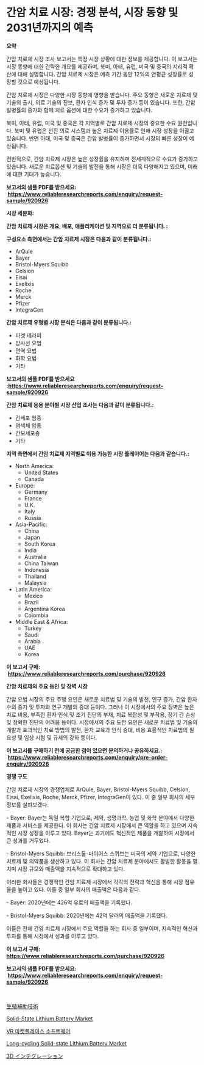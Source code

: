 <p><h1>간암 치료 시장: 경쟁 분석, 시장 동향 및 2031년까지의 예측</h1></p><p><strong>요약</strong></p>
<p><p>간암 치료제 시장 조사 보고서는 특정 시장 상황에 대한 정보를 제공합니다. 이 보고서는 시장 동향에 대한 간략한 개요를 제공하며, 북미, 아태, 유럽, 미국 및 중국의 지리적 확산에 대해 설명합니다. 간암 치료제 시장은 예측 기간 동안 12%의 연평균 성장률로 성장할 것으로 예상됩니다.</p><p>간암 치료제 시장은 다양한 시장 동향에 영향을 받습니다. 주요 동향은 새로운 치료제 및 기술의 출시, 의료 기술의 진보, 환자 인식 증가 및 투자 증가 등이 있습니다. 또한, 간암 발병률의 증가와 함께 치료 옵션에 대한 수요가 증가하고 있습니다.</p><p>북미, 아태, 유럽, 미국 및 중국은 각 지역별로 간암 치료제 시장의 중요한 수요 원천입니다. 북미 및 유럽은 선진 의료 시스템과 높은 치료제 이용률로 인해 시장 성장을 이끌고 있습니다. 반면 아태, 미국 및 중국은 간암 발병률이 증가하면서 시장의 빠른 성장이 예상됩니다.</p><p>전반적으로, 간암 치료제 시장은 높은 성장률을 유지하며 전세계적으로 수요가 증가하고 있습니다. 새로운 치료옵션 및 기술의 발전을 통해 시장은 더욱 다양해지고 있으며, 미래에 대한 기대가 높습니다.</p></p>
<p><strong>보고서의 샘플 PDF를 받으세요: &nbsp;<a href="https://www.reliableresearchreports.com/enquiry/request-sample/920926">https://www.reliableresearchreports.com/enquiry/request-sample/920926</a></strong></p>
<p><strong>시장 세분화:</strong></p>
<p><strong> 간암 치료제 시장은 개요, 배포, 애플리케이션 및 지역으로 더 분류됩니다. :</strong></p>
<p><strong>구성요소 측면에서는 간암 치료제 시장은 다음과 같이 분류됩니다.:</strong></p>
<p><ul><li>ArQule</li><li>Bayer</li><li>Bristol-Myers Squibb</li><li>Celsion</li><li>Eisai</li><li>Exelixis</li><li>Roche</li><li>Merck</li><li>Pfizer</li><li>IntegraGen</li></ul></p>
<p><strong> 간암 치료제 유형별 시장 분석은 다음과 같이 분류됩니다.:</strong></p>
<p><ul><li>타겟 테라피</li><li>방사선 요법</li><li>면역 요법</li><li>화학 요법</li><li>기타</li></ul></p>
<p><strong>보고서의 샘플 PDF를 받으세요 :<a href="https://www.reliableresearchreports.com/enquiry/request-sample/920926">https://www.reliableresearchreports.com/enquiry/request-sample/920926</a></strong></p>
<p><strong> 간암 치료제 응용 분야별 시장 산업 조사는 다음과 같이 분류됩니다.:</strong></p>
<p><ul><li>간세포 암종</li><li>염색체 암종</li><li>간모세포종</li><li>기타</li></ul></p>
<p><strong>지역 측면에서 간암 치료제 지역별로 이용 가능한 시장 플레이어는 다음과 같습니다.:</strong></p>
<p><ul>
    <li>
        North America:
        <ul>
            <li>United States</li>
            <li>Canada</li>
        </ul>
    </li>
    <li>
        Europe:
        <ul>
            <li>Germany</li>
            <li>France</li>
            <li>U.K.</li>
            <li>Italy</li>
            <li>Russia</li>
        </ul>
    </li>
    <li>
        Asia-Pacific:
        <ul>
            <li>China</li>
            <li>Japan</li>
            <li>South Korea</li>
            <li>India</li>
            <li>Australia</li>
            <li>China Taiwan</li>
            <li>Indonesia</li>
            <li>Thailand</li>
            <li>Malaysia</li>
        </ul>
    </li>
    <li>
        Latin America:
        <ul>
            <li>Mexico</li>
            <li>Brazil</li>
            <li>Argentina Korea</li>
            <li>Colombia</li>
        </ul>
    </li>
    <li>
        Middle East & Africa:
        <ul>
            <li>Turkey</li>
            <li>Saudi</li>
            <li>Arabia</li>
            <li>UAE</li>
            <li>Korea</li>
        </ul>
    </li>
    </ul></p>
<p><strong>이 보고서 구매: &nbsp;<a href="https://www.reliableresearchreports.com/purchase/920926">https://www.reliableresearchreports.com/purchase/920926</a></strong></p>
<p><strong>간암 치료제의 주요 동인 및 장벽 시장</strong></p>
<p><p>간암 요법 시장의 주요 주행 요인은 새로운 치료법 및 기술의 발전, 인구 증가, 간암 환자 수의 증가 및 투자와 연구 개발의 증대 등이다. 그러나 이 시장에서의 주요 장벽은 높은 치료 비용, 부족한 환자 인식 및 조기 진단의 부재, 치료 복잡성 및 부작용, 장기 간 손상 및 정확한 진단의 어려움 등이다. 시장에서의 주요 도전 요인은 새로운 치료법 및 기술의 개발과 효과적인 치료 방법의 발전, 환자 교육과 인식 증대, 비용 효율적인 치료법의 필요성 및 임상 시험 및 규제의 강화 등이다.</p></p>
<p><strong>이 보고서를 구매하기 전에 궁금한 점이 있으면 문의하거나 공유하세요.: &nbsp;<a href="https://www.reliableresearchreports.com/enquiry/pre-order-enquiry/920926">https://www.reliableresearchreports.com/enquiry/pre-order-enquiry/920926</a></strong></p>
<p><strong>경쟁 구도</strong></p>
<p><p>간암 치료제 시장의 경쟁업체로 ArQule, Bayer, Bristol-Myers Squibb, Celsion, Eisai, Exelixis, Roche, Merck, Pfizer, IntegraGen이 있다. 이 중 일부 회사의 세부 정보를 살펴보겠다.</p><p>- Bayer: Bayer는 독일 복합 기업으로, 제약, 생명과학, 농업 및 화학 분야에서 다양한 제품과 서비스를 제공한다. 이 회사는 간암 치료제 시장에서 큰 역할을 하고 있으며 지속적인 시장 성장을 이루고 있다. Bayer는 과거에도 혁신적인 제품을 개발하여 시장에서 큰 성과를 거두었다.</p><p>- Bristol-Myers Squibb: 브리스톨-마이어스 스퀴브는 미국의 제약 기업으로, 다양한 치료제 및 의약품을 생산하고 있다. 이 회사는 간암 치료제 분야에서도 활발한 활동을 펼치며 시장 규모와 매출액을 지속적으로 확대하고 있다.</p><p>이러한 회사들은 경쟁적인 간암 치료제 시장에서 각각의 전략과 혁신을 통해 시장 점유율을 높이고 있다. 이들 중 일부 회사의 매출액은 다음과 같다.</p><p>- Bayer: 2020년에는 426억 유로의 매출액을 기록했다.</p><p>- Bristol-Myers Squibb: 2020년에는 42억 달러의 매출액을 기록했다.</p><p>이들은 전체 간암 치료제 시장에서 주요 역할을 하는 회사 중 일부이며, 지속적인 혁신과 투자를 통해 시장에서 성과를 이루고 있다.</p></p>
<p><strong>이 보고서 구매: &nbsp; <a href="https://www.reliableresearchreports.com/purchase/920926">https://www.reliableresearchreports.com/purchase/920926</a></strong></p>
<p><strong>보고서의 샘플 PDF를 받으세요: &nbsp;<a href="https://www.reliableresearchreports.com/enquiry/request-sample/920926">https://www.reliableresearchreports.com/enquiry/request-sample/920926</a></strong><strong></strong></p>
<p>&nbsp;</p>
<p><p><a href="https://github.com/lababdou/Market-Research-Report-List-2/blob/main/8718939183165.md">生殖補助技術</a></p><p><a href="https://issuu.com/reportprime-2/docs/solid-state-lithium-battery-market-size-2030.pptx">Solid-State Lithium Battery Market</a></p><p><a href="https://github.com/jntpkh496620/Market-Research-Report-List-1/blob/main/4947491183220.md">VR 마켓플레이스 소프트웨어</a></p><p><a href="https://issuu.com/reportprime-2/docs/long-cycling-solid-state-lithium-battery-market-si">Long-cycling Solid-state Lithium Battery Market</a></p><p><a href="https://github.com/bevdtkn4419963/Market-Research-Report-List-1/blob/main/6061277183166.md">3D インテグレーション</a></p></p>